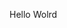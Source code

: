 Hello Wolrd









































































































































































































































































































































































































